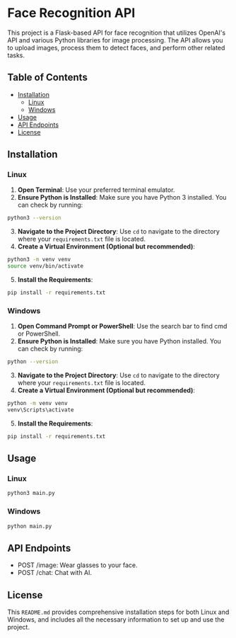 # Face Recognition API

This project is a Flask-based API for face recognition that utilizes OpenAI's API and various Python libraries for image processing. The API allows you to upload images, process them to detect faces, and perform other related tasks.

## Table of Contents

- [Installation](#installation)
  - [Linux](#linux)
  - [Windows](#windows)
- [Usage](#usage)
- [API Endpoints](#api-endpoints)
- [License](#license)

## Installation

### Linux

1. **Open Terminal**: Use your preferred terminal emulator.
2. **Ensure Python is Installed**: Make sure you have Python 3 installed. You can check by running:

```sh
python3 --version
```

3. **Navigate to the Project Directory**: Use `cd` to navigate to the directory where your `requirements.txt` file is located.
4. **Create a Virtual Environment (Optional but recommended)**:

```sh
python3 -m venv venv
source venv/bin/activate
```

5. **Install the Requirements**:

```sh
pip install -r requirements.txt
```

### Windows

1. **Open Command Prompt or PowerShell**: Use the search bar to find cmd or PowerShell.
2. **Ensure Python is Installed**: Make sure you have Python installed. You can check by running:

```sh
python --version
```

3. **Navigate to the Project Directory**: Use `cd` to navigate to the directory where your `requirements.txt` file is located.
4. **Create a Virtual Environment (Optional but recommended)**:

```sh
python -m venv venv
venv\Scripts\activate
```

5. **Install the Requirements**:

```sh
pip install -r requirements.txt
```

## Usage

### Linux

```sh
python3 main.py
```

### Windows

```sh
python main.py
```

## API Endpoints

- POST /image: Wear glasses to your face.
- POST /chat: Chat with AI.

## License

This `README.md` provides comprehensive installation steps for both Linux and Windows, and includes all the necessary information to set up and use the project.
